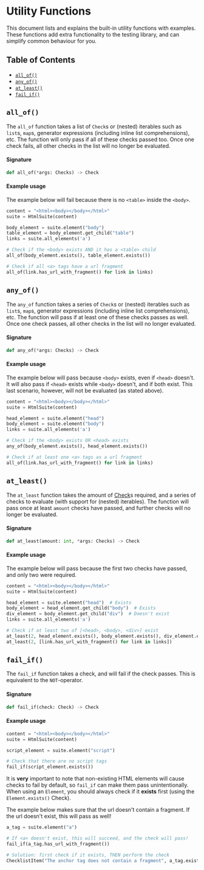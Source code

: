 # Utility Functions

This document lists and explains the built-in utility functions with examples. These functions add extra functionality to the testing library, and can simplify common behaviour for you.

## Table of Contents

- [`all_of()`](#all_of)
- [`any_of()`](#any_of)
- [`at_least()`](#at_least)
- [`fail_if()`](#fail_if)


## `all_of()`

The `all_of` function takes a list of `Check`s or (nested) iterables such as `list`s, `map`s, generator expressions (including inline list comprehensions), etc. The function will only pass if all of these checks passed too. Once one check fails, all other checks in the list will no longer be evaluated.

#### Signature

```python
def all_of(*args: Checks) -> Check
```

#### Example usage

The example below will fail because there is no `<table>` inside the `<body>`.

```python
content = "<html><body></body></html>"
suite = HtmlSuite(content)

body_element = suite.element("body")
table_element = body_element.get_child("table")
links = suite.all_elements('a')

# Check if the <body> exists AND it has a <table> child
all_of(body_element.exists(), table_element.exists())

# Check if all <a> tags have a url fragment
all_of(link.has_url_with_fragment() for link in links)
```

## `any_of()`

The `any_of` function takes a series of `Check`s or (nested) iterables such as `list`s, `map`s, generator expressions (including inline list comprehensions), etc. The function will pass if at least one of these checks passes as well. Once one check passes, all other checks in the list will no longer evaluated.

#### Signature

```python
def any_of(*args: Checks) -> Check
```

#### Example usage

The example below will pass because `<body>` exists, even if `<head>` doesn't. It will also pass if `<head>` exists while `<body>`  doesn't, and if both exist. This last scenario, however, will not be evaluated (as stated above).

```python
content = "<html><body></body></html>"
suite = HtmlSuite(content)

head_element = suite.element("head")
body_element = suite.element("body")
links = suite.all_elements('a')

# Check if the <body> exists OR <head> exists
any_of(body_element.exists(), head_element.exists())

# Check if at least one <a> tags as a url fragment
all_of(link.has_url_with_fragment() for link in links)
```

## `at_least()`

The `at_least` function takes the amount of [Check]()s required, and a series of checks to evaluate (with support for (nested) iterables). The function will pass once at least `amount` checks have passed, and further checks will no longer be evaluated.

#### Signature

```python
def at_least(amount: int, *args: Checks) -> Check
```

#### Example usage

The example below will pass because the first two checks have passed, and only two were required.

```python
content = "<html><body></body></html>"
suite = HtmlSuite(content)

head_element = suite.element("head")  # Exists
body_element = head_element.get_child("body")  # Exists
div_element = body_element.get_child("div")  # Doesn't exist
links = suite.all_elements('a')

# Check if at least two of [<head>, <body>, <div>] exist
at_least(2, head_element.exists(), body_element.exists(), div_element.exists())
at_least(2, [link.has_url_with_fragment() for link in links])
```

## `fail_if()`

The `fail_if` function takes a check, and will fail if the check passes. This is equivalent to the `NOT`-operator.

#### Signature

```python
def fail_if(check: Check) -> Check
```

#### Example usage

```python
content = "<html><body></body></html>"
suite = HtmlSuite(content)

script_element = suite.element("script")

# Check that there are no script tags
fail_if(script_element.exists())
```

It is **very** important to note that non-existing HTML elements will cause checks to fail by default, so `fail_if` can make them pass unintentionally. When using an `Element`, you should always check if it **exists** first (using the `Element.exists()` Check).

The example below makes sure that the url doesn't contain a fragment. If the url doesn't exist, this will pass as well!

```python
a_tag = suite.element("a")

# If <a> doesn't exist, this will succeed, and the check will pass!
fail_if(a_tag.has_url_with_fragment())

# Solution: first check if it exists, THEN perform the check
ChecklistItem("The anchor tag does not contain a fragment", a_tag.exists(), fail_if(a_tag.has_url_with_fragment()))
```



